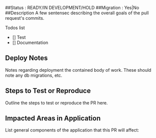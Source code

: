 ##Status : READY/IN DEVELOPMENT/HOLD
##Migration : Yes|No
##Description 
  A few sentensec describing the overall goals of the pull request's commits.

Todos list
* [] Test
* [] Documentation


## Deploy Notes
Notes regarding deployment the contained body of work.  These should note any
db migrations, etc.

## Steps to Test or Reproduce
Outline the steps to test or reproduce the PR here.

## Impacted Areas in Application
List general components of the application that this PR will affect:
